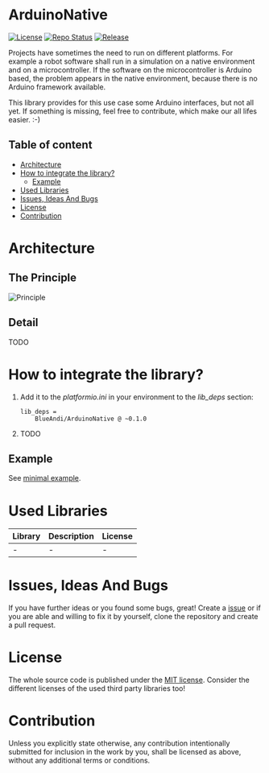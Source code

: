 # ArduinoNative <!-- omit in toc -->

[![License](https://img.shields.io/badge/license-MIT-blue.svg)](http://choosealicense.com/licenses/mit/)
[![Repo Status](https://www.repostatus.org/badges/latest/wip.svg)](https://www.repostatus.org/#wip)
[![Release](https://img.shields.io/github/release/BlueAndi/ArduinoNative.svg)](https://github.com/BlueAndi/ArduinoNative/releases)

Projects have sometimes the need to run on different platforms. For example a robot software shall run in a simulation on a native environment and on a microcontroller. If the software on the microcontroller is Arduino based, the problem appears in the native environment, because there is no Arduino framework available.

This library provides for this use case some Arduino interfaces, but not all yet. If something is missing, feel free to contribute, which make our all lifes easier. :-)

## Table of content

* [Architecture](#architecture)
* [How to integrate the library?](#how-to-integrate-the-library)
  * [Example](#example)
* [Used Libraries](#used-libraries)
* [Issues, Ideas And Bugs](#issues-ideas-and-bugs)
* [License](#license)
* [Contribution](#contribution)

# Architecture

## The Principle
![Principle](http://www.plantuml.com/plantuml/proxy?cache=no&src=https://github.com/BlueAndi/ArduinoNative/blob/update_uml_docu/doc/uml/Principle.plantuml)

## Detail

TODO

# How to integrate the library?
1. Add it to the _platformio.ini_ in your environment to the _lib\_deps_ section:
    ```
    lib_deps =
        BlueAndi/ArduinoNative @ ~0.1.0
    ```
3. TODO

## Example
See [minimal example](./examples/example/).

# Used Libraries

| Library                                                            | Description                                                      | License    |
| ------------------------------------------------------------------ | ---------------------------------------------------------------- | ---------- |
| - | - | - |

# Issues, Ideas And Bugs
If you have further ideas or you found some bugs, great! Create a [issue](https://github.com/BlueAndi/ArduinoNative/issues) or if you are able and willing to fix it by yourself, clone the repository and create a pull request.

# License
The whole source code is published under the [MIT license](http://choosealicense.com/licenses/mit/).
Consider the different licenses of the used third party libraries too!

# Contribution
Unless you explicitly state otherwise, any contribution intentionally submitted for inclusion in the work by you, shall be licensed as above, without any
additional terms or conditions.
